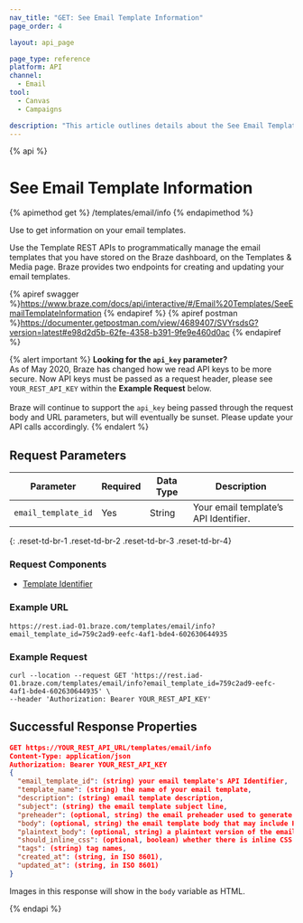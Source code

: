 ```yaml
---
nav_title: "GET: See Email Template Information"
page_order: 4

layout: api_page

page_type: reference
platform: API
channel:
  - Email
tool:
  - Canvas
  - Campaigns

description: "This article outlines details about the See Email Template Braze endpoint."
---
```

{% api %}
# See Email Template Information
{% apimethod get %}
/templates/email/info
{% endapimethod %}

Use to get information on your email templates.

Use the Template REST APIs to programmatically manage the email templates that you have stored on the Braze dashboard, on the Templates & Media page. Braze provides two endpoints for creating and updating your email templates.

{% apiref swagger %}https://www.braze.com/docs/api/interactive/#/Email%20Templates/SeeEmailTemplateInformation {% endapiref %}
{% apiref postman %}https://documenter.getpostman.com/view/4689407/SVYrsdsG?version=latest#e98d2d5b-62fe-4358-b391-9fe9e460d0ac {% endapiref %}

{% alert important %}
__Looking for the `api_key` parameter?__<br>As of May 2020, Braze has changed how we read API keys to be more secure. Now API keys must be passed as a request header, please see `YOUR_REST_API_KEY` within the __Example Request__ below.<br><br>Braze will continue to support the `api_key` being passed through the request body and URL parameters, but will eventually be sunset. Please update your API calls accordingly.
{% endalert %}

## Request Parameters

| Parameter | Required | Data Type | Description |
|---|---|---|---|
| `email_template_id`  | Yes | String | Your email template’s API Identifier. |
{: .reset-td-br-1 .reset-td-br-2 .reset-td-br-3  .reset-td-br-4}

### Request Components
- [Template Identifier]({{site.baseurl}}/api/identifier_types/)

### Example URL
`https://rest.iad-01.braze.com/templates/email/info?email_template_id=759c2ad9-eefc-4af1-bde4-602630644935`

### Example Request
```
curl --location --request GET 'https://rest.iad-01.braze.com/templates/email/info?email_template_id=759c2ad9-eefc-4af1-bde4-602630644935' \
--header 'Authorization: Bearer YOUR_REST_API_KEY'
```

## Successful Response Properties

```json
GET https://YOUR_REST_API_URL/templates/email/info
Content-Type: application/json
Authorization: Bearer YOUR_REST_API_KEY
{
  "email_template_id": (string) your email template's API Identifier,
  "template_name": (string) the name of your email template,
  "description": (string) email template description,
  "subject": (string) the email template subject line,
  "preheader": (optional, string) the email preheader used to generate previews in some clients),
  "body": (optional, string) the email template body that may include HTML,
  "plaintext_body": (optional, string) a plaintext version of the email template body,
  "should_inline_css": (optional, boolean) whether there is inline CSS in the body of the template - defaults to the css inlining value for the App Group,
  "tags": (string) tag names,
  "created_at": (string, in ISO 8601),
  "updated_at": (string, in ISO 8601)
}
```

Images in this response will show in the `body` variable as HTML.

{% endapi %}
